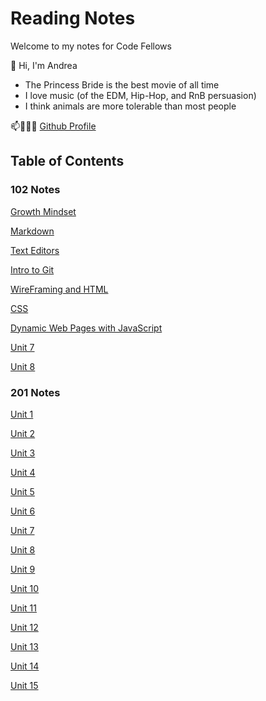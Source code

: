 # Reading Notes

Welcome to my notes for Code Fellows

👋 Hi, I'm Andrea

- The Princess Bride is the best movie of all time 
- I love music (of the EDM, Hip-Hop, and RnB persuasion)
- I think animals are more tolerable than most people

📫👩🏽‍💻 [Github Profile](https://github.com/ariley215)

## Table of Contents

### 102 Notes

[Growth Mindset](GrowthMidset.md)

[Markdown](102-Markdown.md)

[Text Editors](TextEditor.md)

[Intro to Git](GitIntro.md)

[WireFraming and HTML](HTML.md)

[CSS](CSS.md)

[Dynamic Web Pages with JavaScript](ActivateJave.md)

[Unit 7](ProgramJava.md)

[Unit 8](OperatorsLoops.md)

### 201 Notes

[Unit 1](201-1.md)

[Unit 2](201-2.md)

[Unit 3](201-3.md)

[Unit 4](201-4.md)

[Unit 5](201-5.md)

[Unit 6](201-6.md)

[Unit 7](201-7.md)

[Unit 8](201-8.md)

[Unit 9](201-9.md)

[Unit 10](201-10.md)

[Unit 11](201-11.md)

[Unit 12](201-12.md)

[Unit 13](201-13.md)

[Unit 14](201-14.md)

[Unit 15](201.15.md)
